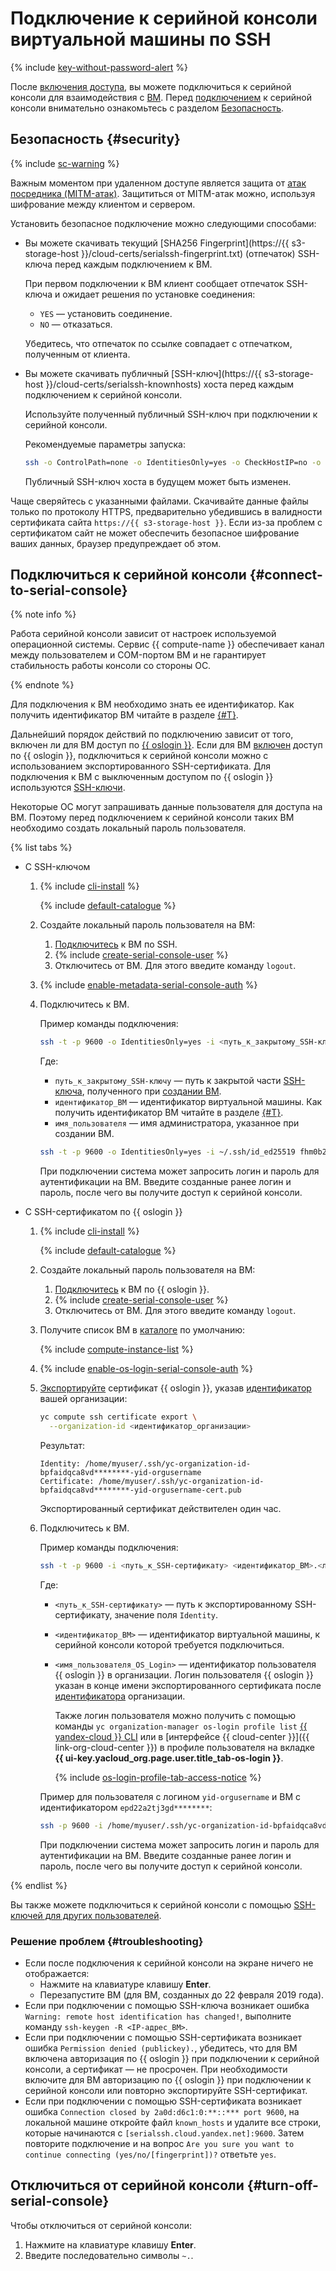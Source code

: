 # Подключение к серийной консоли виртуальной машины по SSH

{% include [key-without-password-alert](../../../_includes/compute/key-without-password-alert.md) %}

После [включения доступа](./index.md), вы можете подключиться к серийной консоли для взаимодействия с [ВМ](../../concepts/vm.md). Перед [подключением](../../../glossary/ssh-keygen.md) к серийной консоли внимательно ознакомьтесь с разделом [Безопасность](#security).

## Безопасность {#security}

{% include [sc-warning](../../../_includes/compute/serial-console-warning.md) %}

Важным моментом при удаленном доступе является защита от [атак посредника (MITM-атак)](https://ru.wikipedia.org/wiki/Атака_посредника). Защититься от MITM-атак можно, используя шифрование между клиентом и сервером.

Установить безопасное подключение можно следующими способами:
* Вы можете скачивать текущий [SHA256 Fingerprint](https://{{ s3-storage-host }}/cloud-certs/serialssh-fingerprint.txt) (отпечаток) SSH-ключа перед каждым подключением к ВМ.

  При первом подключении к ВМ клиент сообщает отпечаток SSH-ключа и ожидает решения по установке соединения:
  * `YES` — установить соединение.
  * `NO` — отказаться.

  Убедитесь, что отпечаток по ссылке совпадает с отпечатком, полученным от клиента.
* Вы можете скачивать публичный [SSH-ключ](https://{{ s3-storage-host }}/cloud-certs/serialssh-knownhosts) хоста перед каждым подключением к серийной консоли.

  Используйте полученный публичный SSH-ключ при подключении к серийной консоли.

  Рекомендуемые параметры запуска:

  ```bash
  ssh -o ControlPath=none -o IdentitiesOnly=yes -o CheckHostIP=no -o StrictHostKeyChecking=yes -o UserKnownHostsFile=./serialssh-knownhosts -p 9600 -i ~/.ssh/<имя_закрытого_SSH-ключа> <идентификатор_ВМ>.<имя_пользователя>@{{ serial-ssh-host }}
  ```

  Публичный SSH-ключ хоста в будущем может быть изменен.

Чаще сверяйтесь с указанными файлами. Скачивайте данные файлы только по протоколу HTTPS, предварительно убедившись в валидности сертификата сайта `https://{{ s3-storage-host }}`. Если из-за проблем с сертификатом сайт не может обеспечить безопасное шифрование ваших данных, браузер предупреждает об этом.

## Подключиться к серийной консоли {#connect-to-serial-console}

{% note info %}

Работа серийной консоли зависит от настроек используемой операционной системы. Сервис {{ compute-name }} обеспечивает канал между пользователем и COM-портом ВМ и не гарантирует стабильность работы консоли со стороны ОС.

{% endnote %}

Для подключения к ВМ необходимо знать ее идентификатор. Как получить идентификатор ВМ читайте в разделе [{#T}](../vm-info/get-info.md).

Дальнейший порядок действий по подключению зависит от того, включен ли для ВМ доступ по [{{ oslogin }}](../../../organization/concepts/os-login.md). Если для ВМ [включен](../vm-connect/enable-os-login.md) доступ по {{ oslogin }}, подключиться к серийной консоли можно с использованием экспортированного SSH-сертификата. Для подключения к ВМ с выключенным доступом по {{ oslogin }} используются [SSH-ключи](../../../glossary/ssh-keygen.md).

Некоторые ОС могут запрашивать данные пользователя для доступа на ВМ. Поэтому перед подключением к серийной консоли таких ВМ необходимо создать локальный пароль пользователя.

{% list tabs %}

- С SSH-ключом

  1. {% include [cli-install](../../../_includes/cli-install.md) %}

      {% include [default-catalogue](../../../_includes/default-catalogue.md) %}

  1. Создайте локальный пароль пользователя на ВМ:
      1. [Подключитесь](../vm-connect/ssh.md) к ВМ по SSH.
      1. {% include [create-serial-console-user](../../../_includes/compute/create-serial-console-user.md) %}
      1. Отключитесь от ВМ. Для этого введите команду `logout`.

  1. {% include [enable-metadata-serial-console-auth](../../../_includes/compute/enable-metadata-serial-console-auth.md) %}

  1. Подключитесь к ВМ.

      Пример команды подключения:

      ```bash
      ssh -t -p 9600 -o IdentitiesOnly=yes -i <путь_к_закрытому_SSH-ключу> <идентификатор_ВМ>.<имя_пользователя>@{{ serial-ssh-host }}
      ```

      Где: 
      * `путь_к_закрытому_SSH-ключу` — путь к закрытой части [SSH-ключа](../vm-connect/ssh.md#creating-ssh-keys), полученного при [создании ВМ](../vm-create/create-linux-vm.md).
      * `идентификатор_ВМ` — идентификатор виртуальной машины. Как получить идентификатор ВМ читайте в разделе [{#T}](../vm-info/get-info.md).
      * `имя_пользователя` — имя администратора, указанное при создании ВМ.

      ```bash
      ssh -t -p 9600 -o IdentitiesOnly=yes -i ~/.ssh/id_ed25519 fhm0b28lgfp4********.yc-user@{{ serial-ssh-host }}
      ```

      При подключении система может запросить логин и пароль для аутентификации на ВМ. Введите созданные ранее логин и пароль, после чего вы получите доступ к серийной консоли.

- С SSH-сертификатом по {{ oslogin }}

  1. {% include [cli-install](../../../_includes/cli-install.md) %}

      {% include [default-catalogue](../../../_includes/default-catalogue.md) %}

  1. Создайте локальный пароль пользователя на ВМ:
      1. [Подключитесь](../vm-connect/os-login.md) к ВМ по {{ oslogin }}.
      1. {% include [create-serial-console-user](../../../_includes/compute/create-serial-console-user.md) %}
      1. Отключитесь от ВМ. Для этого введите команду `logout`.

  1. Получите список ВМ в [каталоге](../../../resource-manager/concepts/resources-hierarchy.md#folder) по умолчанию:

      {% include [compute-instance-list](../../_includes_service/compute-instance-list.md) %}

  1. {% include [enable-os-login-serial-console-auth](../../../_includes/compute/enable-os-login-serial-console-auth.md) %}

  1. [Экспортируйте](../vm-connect/os-login-export-certificate.md) сертификат {{ oslogin }}, указав [идентификатор](../../../organization/operations/organization-get-id.md) вашей организации:

      ```bash
      yc compute ssh certificate export \
        --organization-id <идентификатор_организации>
      ```

      Результат:

      ```text
      Identity: /home/myuser/.ssh/yc-organization-id-bpfaidqca8vd********-yid-orgusername
      Certificate: /home/myuser/.ssh/yc-organization-id-bpfaidqca8vd********-yid-orgusername-cert.pub
      ```

      Экспортированный сертификат действителен один час.

  1. Подключитесь к ВМ.

      Пример команды подключения:

      ```bash
      ssh -t -p 9600 -i <путь_к_SSH-сертификату> <идентификатор_ВМ>.<логин_пользователя_OS_Login>@{{ serial-ssh-host }}
      ```

      Где:
      * `<путь_к_SSH-сертификату>` — путь к экспортированному SSH-сертификату, значение поля `Identity`.
      * `<идентификатор_ВМ>` — идентификатор виртуальной машины, к серийной консоли которой требуется подключиться.
      * `<имя_пользователя_OS_Login>` — идентификатор пользователя {{ oslogin }} в организации. Логин пользователя {{ oslogin }} указан в конце имени экспортированного сертификата после [идентификатора](../../../organization/operations/organization-get-id.md) организации.

          Также логин пользователя можно получить с помощью команды `yc organization-manager os-login profile list` [{{ yandex-cloud }} CLI](../../../cli/cli-ref/organization-manager/cli-ref/oslogin/profile/list.md) или в [интерфейсе {{ cloud-center }}]({{ link-org-cloud-center }}) в профиле пользователя на вкладке **{{ ui-key.yacloud_org.page.user.title_tab-os-login }}**.

          {% include [os-login-profile-tab-access-notice](../../../_includes/organization/os-login-profile-tab-access-notice.md) %}

      Пример для пользователя с логином `yid-orgusername` и ВМ с идентификатором `epd22a2tj3gd********`:

      ```bash
      ssh -p 9600 -i /home/myuser/.ssh/yc-organization-id-bpfaidqca8vd********-yid-orgusername epd22a2tj3gd********.yid-orgusername@{{ serial-ssh-host }}
      ```

      При подключении система может запросить логин и пароль для аутентификации на ВМ. Введите созданные ранее логин и пароль, после чего вы получите доступ к серийной консоли.

{% endlist %}

Вы также можете подключиться к серийной консоли с помощью [SSH-ключей для других пользователей](../vm-connect/ssh.md#vm-authorized-keys).


### Решение проблем {#troubleshooting}

* Если после подключения к серийной консоли на экране ничего не отображается:
  * Нажмите на клавиатуре клавишу **Enter**.
  * Перезапустите ВМ (для ВМ, созданных до 22 февраля 2019 года).
* Если при подключении с помощью SSH-ключа возникает ошибка `Warning: remote host identification has changed!`, выполните команду `ssh-keygen -R <IP-адрес_ВМ>`.
* Если при подключении с помощью SSH-сертификата возникает ошибка `Permission denied (publickey).`, убедитесь, что для ВМ включена авторизация по {{ oslogin }} при подключении к серийной консоли, а сертификат — не просрочен. При необходимости включите для ВМ авторизацию по {{ oslogin }} при подключении к серийной консоли или повторно экспортируйте SSH-сертификат.
* Если при подключении с помощью SSH-сертификата возникает ошибка `Connection closed by 2a0d:d6c1:0:**::*** port 9600`, на локальной машине откройте файл `known_hosts` и удалите все строки, которые начинаются с `[serialssh.cloud.yandex.net]:9600`. Затем повторите подключение и на вопрос `Are you sure you want to continue connecting (yes/no/[fingerprint])?` ответьте `yes`.


## Отключиться от серийной консоли {#turn-off-serial-console}

Чтобы отключиться от серийной консоли:
1. Нажмите на клавиатуре клавишу **Enter**.
1. Введите последовательно символы `~.`.